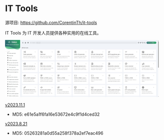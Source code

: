 # IT Tools

源项目: <https://github.com/CorentinTh/it-tools>

IT Tools 为 IT 开发人员提供各种实用的在线工具。

![it-tools](./it-tools.jpeg)

[v2023.11.1](https://github.com/Jay-Young/qpkg/releases/tag/v2023.11.1_it-tools)

- MD5: e61e5a1f6fa16e53672e4c9f1d4ced32

[v2023.8.21](https://github.com/Jay-Young/qpkg/releases/tag/v2023.8.21_it-tools)

- MD5: 05263281a0d55a258f378a2ef7eac496

